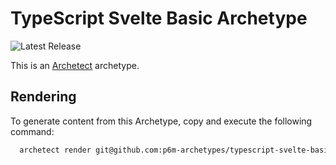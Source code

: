 # TypeScript Svelte Basic Archetype

![Latest Release](https://img.shields.io/github/v/release/p6m-archetypes/typescript-svelte-basic.archetype?style=flat-square&label=Latest%20Release&color=blue)

This is an [Archetect](https://archetect.github.io/) archetype.

## Rendering

To generate content from this Archetype, copy and execute the following command:

```sh
  archetect render git@github.com:p6m-archetypes/typescript-svelte-basic.archetype.git#v1
```
